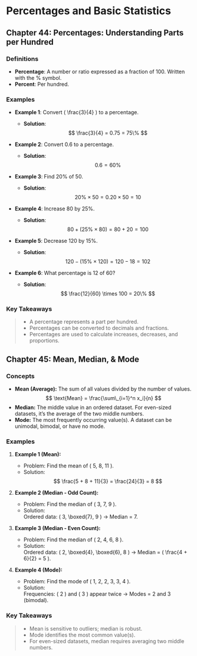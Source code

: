 # **Percentages and Basic Statistics**

## Chapter 44: Percentages: Understanding Parts per Hundred

### Definitions

-   **Percentage**: A number or ratio expressed as a fraction of 100. Written with the % symbol.
-   **Percent**: Per hundred.

### Examples

-   **Example 1**: Convert \( \frac{3}{4} \) to a percentage.

    -   **Solution**:
        $$
        \frac{3}{4} = 0.75 = 75\%
        $$

-   **Example 2**: Convert 0.6 to a percentage.

    -   **Solution**:
        $$
        0.6 = 60\%
        $$

-   **Example 3**: Find 20% of 50.

    -   **Solution**:
        $$
        20\% \times 50 = 0.20 \times 50 = 10
        $$

-   **Example 4**: Increase 80 by 25%.

    -   **Solution**:
        $$
        80 + (25\% \times 80) = 80 + 20 = 100
        $$

-   **Example 5**: Decrease 120 by 15%.

    -   **Solution**:
        $$
        120 - (15\% \times 120) = 120 - 18 = 102
        $$

-   **Example 6**: What percentage is 12 of 60?
    -   **Solution**:
        $$
        \frac{12}{60} \times 100 = 20\%
        $$

### Key Takeaways

> -   A percentage represents a part per hundred.
> -   Percentages can be converted to decimals and fractions.
> -   Percentages are used to calculate increases, decreases, and proportions.

## Chapter 45: Mean, Median, & Mode

### Concepts

-   **Mean (Average):** The sum of all values divided by the number of values.  
    $$ \text{Mean} = \frac{\sum\_{i=1}^n x_i}{n} $$
-   **Median:** The middle value in an ordered dataset. For even-sized datasets, it’s the average of the two middle numbers.
-   **Mode:** The most frequently occurring value(s). A dataset can be unimodal, bimodal, or have no mode.

### Examples

1. **Example 1 (Mean):**

    - Problem: Find the mean of \( 5, 8, 11 \).
    - Solution:  
      $$ \frac{5 + 8 + 11}{3} = \frac{24}{3} = 8 $$

2. **Example 2 (Median - Odd Count):**

    - Problem: Find the median of \( 3, 7, 9 \).
    - Solution:  
      Ordered data: \( 3, \boxed{7}, 9 \) → Median = 7.

3. **Example 3 (Median - Even Count):**

    - Problem: Find the median of \( 2, 4, 6, 8 \).
    - Solution:  
      Ordered data: \( 2, \boxed{4}, \boxed{6}, 8 \) → Median = \( \frac{4 + 6}{2} = 5 \).

4. **Example 4 (Mode):**
    - Problem: Find the mode of \( 1, 2, 2, 3, 3, 4 \).
    - Solution:  
      Frequencies: \( 2 \) and \( 3 \) appear twice → Modes = 2 and 3 (bimodal).

### Key Takeaways

> -   Mean is sensitive to outliers; median is robust.
> -   Mode identifies the most common value(s).
> -   For even-sized datasets, median requires averaging two middle numbers.
